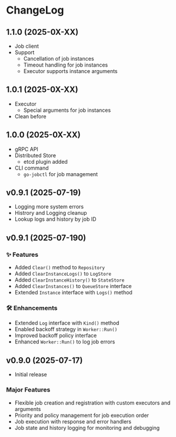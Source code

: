 # ChangeLog

## 1.1.0 (2025-0X-XX)
- Job client
- Support 
  - Cancellation of job instances
  - Timeout handling for job instances
  - Executor supports instance arguments

## 1.0.1 (2025-0X-XX)
- Executor
  - Special arguments for job instances
- Clean before

## 1.0.0 (2025-0X-XX)
- gRPC API
- Distributed Store
  - etcd plugin added
- CLI command
  - `go-jobctl` for job management

## v0.9.1 (2025-07-19)
- Logging more system errors 
- Histrory and Logging cleanup
- Lookup logs and history by job ID

## v0.9.1 (2025-07-190)
### ✨ Features
- Added `Clear()` method to `Repository`
- Added `ClearInstanceLogs()` to `LogStore`
- Added `ClearInstanceHistory()` to `StateStore`
- Added `ClearInstances()` to `QueueStore` interface
- Extended `Instance` interface with `Logs()` method
### 🛠 Enhancements
- Extended `Log` interface with `Kind()` method
- Enabled backoff strategy in `Worker::Run()`
- Improved backoff policy interface
- Enhanced `Worker::Run()` to log job errors

## v0.9.0 (2025-07-17)
- Initial release
### Major Features
- Flexible job creation and registration with custom executors and arguments
- Priority and policy management for job execution order
- Job execution with response and error handlers
- Job state and history logging for monitoring and debugging
